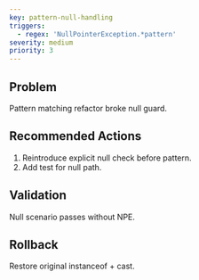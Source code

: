 ```yaml
---
key: pattern-null-handling
triggers:
  - regex: 'NullPointerException.*pattern'
severity: medium
priority: 3
---
```

## Problem
Pattern matching refactor broke null guard.
## Recommended Actions
1. Reintroduce explicit null check before pattern.
2. Add test for null path.
## Validation
Null scenario passes without NPE.
## Rollback
Restore original instanceof + cast.
